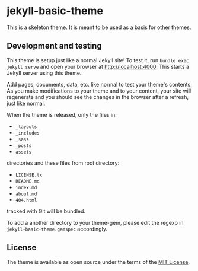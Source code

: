 # jekyll-basic-theme

This is a skeleton theme. It is meant to be used as a basis for other themes.

## Development and testing

This theme is setup just like a normal Jekyll site! To test it, run `bundle exec jekyll serve` and open your browser at [http://localhost:4000](http://localhost:4000). This starts a Jekyll server using this theme.

Add pages, documents, data, etc. like normal to test your theme's contents. As you make modifications to your theme and to your content, your site will regenerate and you should see the changes in the browser after a refresh, just like normal.

When the theme is released, only the files in:

* `_layouts`
* `_includes`
* `_sass`
* `_posts`
* `assets`

directories and these files from root directory:

* `LICENSE.tx`
* `README.md`
* `index.md`
* `about.md`
* `404.html`

tracked with Git will be bundled.

To add a another directory to your theme-gem, please edit the regexp in `jekyll-basic-theme.gemspec` accordingly.

## License

The theme is available as open source under the terms of the [MIT License](https://opensource.org/licenses/MIT).
